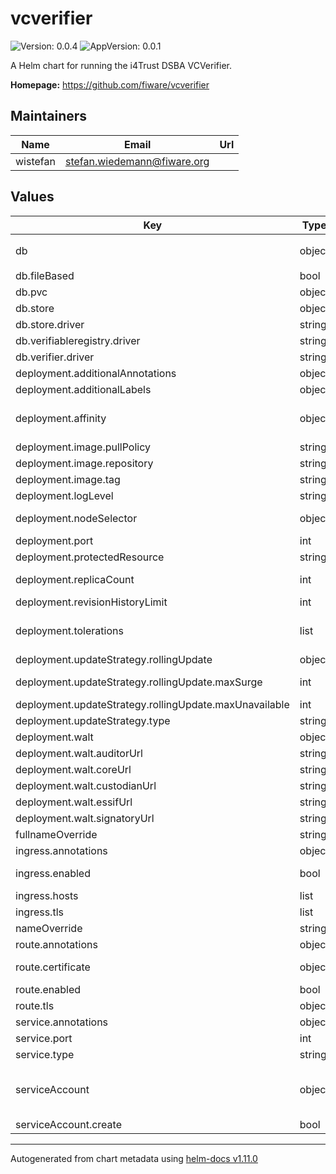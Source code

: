 # vcverifier

![Version: 0.0.4](https://img.shields.io/badge/Version-0.0.4-informational?style=flat-square) ![AppVersion: 0.0.1](https://img.shields.io/badge/AppVersion-0.0.1-informational?style=flat-square)

A Helm chart for running the i4Trust DSBA VCVerifier.

**Homepage:** <https://github.com/fiware/vcverifier>

## Maintainers

| Name | Email | Url |
| ---- | ------ | --- |
| wistefan | <stefan.wiedemann@fiware.org> |  |

## Values

| Key | Type | Default | Description |
|-----|------|---------|-------------|
| db | object | `{"fileBased":true,"pvc":{"size":"1Gi"},"store":{"connectionString":"file:/db/issuer.sqlite?mode=rwc&cache=shared&_fk=1","driver":"sqlite3"},"verifiableregistry":{"connectionString":"file:/db/verifiableregistry.sqlite?mode=rwc&cache=shared&_fk=1","driver":"sqlite3"},"verifier":{"connectionString":"file:/db/verifier.sqlite?mode=rwc&cache=shared&_fk=1","driver":"sqlite3"}}` | configuration for the databse |
| db.fileBased | bool | `true` | should a filebased db used?  |
| db.pvc | object | `{"size":"1Gi"}` | pvc to be used for the sqlite |
| db.store | object | `{"connectionString":"file:/db/issuer.sqlite?mode=rwc&cache=shared&_fk=1","driver":"sqlite3"}` | config for the individual components |
| db.store.driver | string | `"sqlite3"` | database driver to be used |
| db.verifiableregistry.driver | string | `"sqlite3"` | database driver to be used |
| db.verifier.driver | string | `"sqlite3"` | database driver to be used |
| deployment.additionalAnnotations | object | `{}` | additional annotations for the deployment, if required |
| deployment.additionalLabels | object | `{}` | additional labels for the deployment, if required |
| deployment.affinity | object | `{}` | affinity template ref: https://kubernetes.io/docs/concepts/configuration/assign-pod-node/#affinity-and-anti-affinity |
| deployment.image.pullPolicy | string | `"IfNotPresent"` | specification of the image pull policy |
| deployment.image.repository | string | `"quay.io/fiware/vcverifier"` | image name |
| deployment.image.tag | string | `"0.0.1"` | tag of the image to be used |
| deployment.logLevel | string | `"DEBUG"` | logLevel of the application |
| deployment.nodeSelector | object | `{}` | selector template ref: https://kubernetes.io/docs/user-guide/node-selection/ |
| deployment.port | int | `3000` | port to run the container at |
| deployment.protectedResource | string | `nil` | url of the resource to request  |
| deployment.replicaCount | int | `1` | initial number of target replications, can be different if autoscaling is enabled |
| deployment.revisionHistoryLimit | int | `3` | number of old replicas to be retained |
| deployment.tolerations | list | `[]` | tolerations template ref: ref: https://kubernetes.io/docs/concepts/configuration/taint-and-toleration/ |
| deployment.updateStrategy.rollingUpdate | object | `{"maxSurge":1,"maxUnavailable":0}` | new pods will be added gradually |
| deployment.updateStrategy.rollingUpdate.maxSurge | int | `1` | number of pods that can be created above the desired amount while updating |
| deployment.updateStrategy.rollingUpdate.maxUnavailable | int | `0` | number of pods that can be unavailable while updating |
| deployment.updateStrategy.type | string | `"RollingUpdate"` | type of the update |
| deployment.walt | object | `{"auditorUrl":"https://auditor.walt","coreUrl":"https://core.walt","custodianUrl":"https://custodian.walt","essifUrl":"https://essif.walt","signatoryUrl":"https://signatory.walt"}` | urls of vcwalt to connect to |
| deployment.walt.auditorUrl | string | `"https://auditor.walt"` | address of the auditor api |
| deployment.walt.coreUrl | string | `"https://core.walt"` | address of the core api |
| deployment.walt.custodianUrl | string | `"https://custodian.walt"` | address of the custodian api |
| deployment.walt.essifUrl | string | `"https://essif.walt"` | address of the essif api |
| deployment.walt.signatoryUrl | string | `"https://signatory.walt"` | address of the signatory api |
| fullnameOverride | string | `""` |  |
| ingress.annotations | object | `{}` | annotations to be added to the ingress |
| ingress.enabled | bool | `false` | should there be an ingress to connect the activation service with the public internet |
| ingress.hosts | list | `[]` | all hosts to be provided |
| ingress.tls | list | `[]` | configure the ingress' tls |
| nameOverride | string | `""` |  |
| route.annotations | object | `{}` | annotations to be added to the route |
| route.certificate | object | `{}` | see: https://github.com/FIWARE-Ops/fiware-gitops/blob/master/doc/ROUTES.md |
| route.enabled | bool | `false` |  |
| route.tls | object | `{"termination":"edge"}` | tls configuration for the route |
| service.annotations | object | `{}` | additional annotations, if required |
| service.port | int | `3000` | port to be set for the internal service |
| service.type | string | `"ClusterIP"` | service type |
| serviceAccount | object | `{"create":false}` | if a specific service account should be used, it can be configured here ref: https://kubernetes.io/docs/tasks/configure-pod-container/configure-service-account/ |
| serviceAccount.create | bool | `false` | specifies if the account should be created |

----------------------------------------------
Autogenerated from chart metadata using [helm-docs v1.11.0](https://github.com/norwoodj/helm-docs/releases/v1.11.0)

